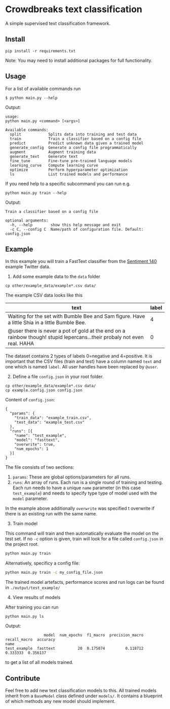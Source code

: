 # Crowdbreaks text classification 
A simple supervised text classification framework.

## Install
```
pip install -r requirements.txt
```
Note: You may need to install additional packages for full functionality.

## Usage
For a list of available commands run 
```
$ python main.py --help
```
Output:
```
usage: 
python main.py <command> [<args>]

Available commands:
  split            Splits data into training and test data
  train            Train a classifier based on a config file
  predict          Predict unknown data given a trained model
  generate_config  Generate a config file programmatically
  augment          Augment training data
  generate_text    Generate text
  fine_tune        Fine-tune pre-trained language models
  learning_curve   Compute learning curve
  optimize         Perform hyperparameter optimization
  ls               List trained models and performance
```

If you need help to a specific subcommand you can run e.g.
```
python main.py train --help
```
Output:
```
Train a classifier based on a config file

optional arguments:
  -h, --help        show this help message and exit
  -c C, --config C  Name/path of configuration file. Default: config.json
```


## Example
In this example you will train a FastText classifier from the [Sentiment 140](http://help.sentiment140.com/for-students/) example Twitter data.

1) Add some example data to the `data` folder
```
cp other/example_data/example*.csv data/
```
The example CSV data looks like this

text | label 
---- | -----
Waiting for the set with Bumble Bee and Sam figure. Have a little Shia in a little Bumble Bee. | 4 |
@user there is never a pot of gold at the end on a rainbow though!   stupid lepercans...their probaly not even real. HAHA | 0 |
  
The dataset contains 2 types of labels 0=negative and 4=positive. It is important that the CSV files (train and test) have a column named `text` and one which is named `label`. All user handles have been replaced by `@user`.

2) Define a file `config.json` in your root folder.
```
cp other/example_data/example*.csv data/
cp example.config.json config.json
```
Content of `config.json`:
```
{
  "params": {
    "train_data": "example_train.csv",
    "test_data": "example_test.csv"
  },
  "runs": [{
    "name": "test_example",
    "model": "fasttext",
    "overwrite": true,
    "num_epochs": 1
  }]
}
```
The file consists of two sections:
1. `params`: These are global options/parameters for all runs.
2. `runs`: An array of runs. Each run is a single round of training and testing. Each run needs to have a unique `name` parameter (in this case `test_example`) and needs to specify type type of model used with the `model` parameter.

In the example above additionally `overwrite` was specified t overwrite if there is an existing run with the same name.

3) Train model

This command will train and then automatically evaluate the model on the test set. If no `-c` option is given, train will look for a file called `config.json` in the project root.
```bash
python main.py train
```

Alternatively, specificy a config file:
```bash
python main.py train -c my_config_file.json
```

The trained model artefacts, performance scores and run logs can be found in `./output/test_example/`

4) View results of models

After training you can run 
```
python main.py ls
```
Output:
```
                 model  num_epochs  f1_macro  precision_macro  recall_macro  accuracy
name                                                                                 
test_example  fasttext          20  0.175074         0.118712      0.333333  0.356137
```

to get a list of all models trained. 

## Contribute
Feel free to add new text classification models to this. All trained models inherit from a `BaseModel` class defined under `models/`. It contains a blueprint of which methods any new model should implement.
